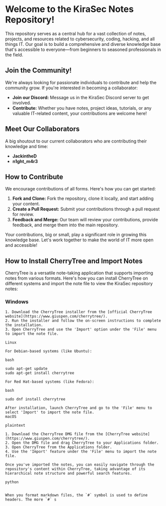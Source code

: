 # Welcome to the KiraSec Notes Repository!

This repository serves as a central hub for a vast collection of notes, projects, and resources related to cybersecurity, coding, hacking, and all things IT. Our goal is to build a comprehensive and diverse knowledge base that's accessible to everyone—from beginners to seasoned professionals in the field.

## Join the Community!

We're always looking for passionate individuals to contribute and help the community grow. If you're interested in becoming a collaborator:

- **Join our Discord:** Message us in the KiraSec Discord server to get involved.
- **Contribute:** Whether you have notes, project ideas, tutorials, or any valuable IT-related content, your contributions are welcome here!

## Meet Our Collaborators

A big shoutout to our current collaborators who are contributing their knowledge and time:

- **JackintheD**
- **n1ght_m4r3**

## How to Contribute

We encourage contributions of all forms. Here's how you can get started:

1. **Fork and Clone:** Fork the repository, clone it locally, and start adding your content.
2. **Create a Pull Request:** Submit your contributions through a pull request for review.
3. **Feedback and Merge:** Our team will review your contributions, provide feedback, and merge them into the main repository.

Your contributions, big or small, play a significant role in growing this knowledge base. Let's work together to make the world of IT more open and accessible!

## How to Install CherryTree and Import Notes

CherryTree is a versatile note-taking application that supports importing notes from various formats. Here's how you can install CherryTree on different systems and import the note file to view the KiraSec repository notes:

### Windows

```plaintext
1. Download the CherryTree installer from the [official CherryTree website](https://www.giuspen.com/cherrytree/).
2. Run the installer and follow the on-screen instructions to complete the installation.
3. Open CherryTree and use the 'Import' option under the 'File' menu to import the note file.

Linux

For Debian-based systems (like Ubuntu):

bash

sudo apt-get update
sudo apt-get install cherrytree

For Red Hat-based systems (like Fedora):

bash

sudo dnf install cherrytree

After installation, launch CherryTree and go to the 'File' menu to select 'Import' to import the note file.
macOS

plaintext

1. Download the CherryTree DMG file from the [CherryTree website](https://www.giuspen.com/cherrytree/).
2. Open the DMG file and drag CherryTree to your Applications folder.
3. Open CherryTree from the Applications folder.
4. Use the 'Import' feature under the 'File' menu to import the note file.

Once you've imported the notes, you can easily navigate through the repository's content within CherryTree, taking advantage of its hierarchical note structure and powerful search features.

python


When you format markdown files, the `#` symbol is used to define headers. The more `#` s
